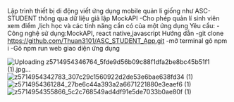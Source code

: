 Lập trình thiết bị di động viết ứng dụng mobile quản lí giống như ASC-STUDENT thông qua dữ liệu giả lập MockAPI
  -Cho phép quản lí sinh viên xem điểm ,lịch học và các tính năng cần có của một ứng dụng
  Yêu cầu:
   -Công nghệ sử dụng:MockAPI, react native,javascript
Hướng dẫn
  -git clone https://github.com/Thuan3101/ASC_STUDENT_App.git
  -mở terminal gõ npm i
  -Gõ npm run web
giao diện ứng dụng

![Uploading z5714954346764_5fde9d56b09c88f1dfa2be8bc45b51f1 (1).jpg…]()
![z5714954342783_307c29c1560922d2de53e6bae638fd34 (1)](https://github.com/user-attachments/assets/5afa9345-0da8-4955-a58e-5542c2a57d94)
![z5714954361284_27be6c44a393a2a6671221880e3eaef6 (1)](https://github.com/user-attachments/assets/1e506d41-3840-4291-804a-0edca834c022)
![z5714954355866_5c2c768549ad4df91e5de7033b0ae80f (1)](https://github.com/user-attachments/assets/305d4597-e6b3-422b-855b-e9443f20942c)
